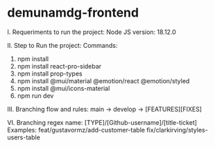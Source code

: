 ﻿# demunamdg-frontend
I. Requeriments to run the project: Node JS version: 18.12.0

II. Step to Run the project:
Commands:
1. npm install
2. npm install react-pro-sidebar
3. npm install prop-types
4. npm install @mui/material @emotion/react @emotion/styled
5. npm install @mui/icons-material
6. npm run dev


III. Branching flow and rules:
main -> develop -> [FEATURES][FIXES]

VI. Branching regex name:
[TYPE]/[Github-username]/[title-ticket]
Examples:
feat/gustavormz/add-customer-table fix/clarkirving/styles-users-table
